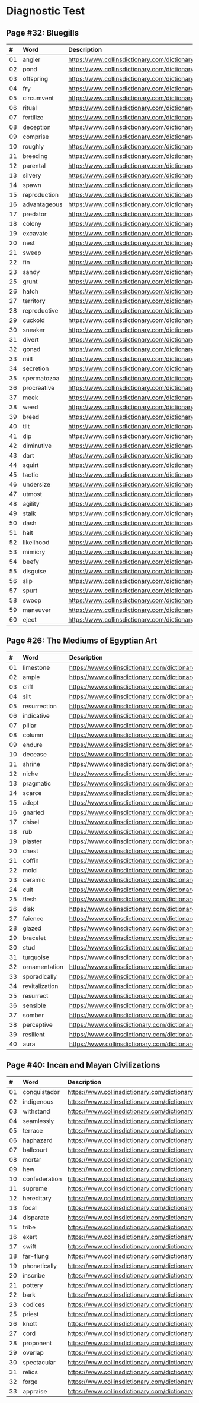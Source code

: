 # Diagnostic Test

## Page #32: Bluegills
|#|Word|Description|
|:---|:---|:---|
|01|angler|https://www.collinsdictionary.com/dictionary/english/angler|
|02|pond|https://www.collinsdictionary.com/dictionary/english/pond|
|03|offspring|https://www.collinsdictionary.com/dictionary/english/offspring|
|04|fry|https://www.collinsdictionary.com/dictionary/english/fry|
|05|circumvent|https://www.collinsdictionary.com/dictionary/english/circumvent|
|06|ritual|https://www.collinsdictionary.com/dictionary/english/ritual|
|07|fertilize|https://www.collinsdictionary.com/dictionary/english/fertilize|
|08|deception|https://www.collinsdictionary.com/dictionary/english/deception|
|09|comprise|https://www.collinsdictionary.com/dictionary/english/comprise|
|10|roughly|https://www.collinsdictionary.com/dictionary/english/roughly|
|11|breeding|https://www.collinsdictionary.com/dictionary/english/breeding|
|12|parental|https://www.collinsdictionary.com/dictionary/english/parental|
|13|silvery|https://www.collinsdictionary.com/dictionary/english/silvery|
|14|spawn|https://www.collinsdictionary.com/dictionary/english/spawn|
|15|reproduction|https://www.collinsdictionary.com/dictionary/english/reproduction|
|16|advantageous|https://www.collinsdictionary.com/dictionary/english/advantageous|
|17|predator|https://www.collinsdictionary.com/dictionary/english/predator|
|18|colony|https://www.collinsdictionary.com/dictionary/english/colony|
|19|excavate|https://www.collinsdictionary.com/dictionary/english/excavate|
|20|nest|https://www.collinsdictionary.com/dictionary/english/nest|
|21|sweep|https://www.collinsdictionary.com/dictionary/english/sweep|
|22|fin|https://www.collinsdictionary.com/dictionary/english/fin|
|23|sandy|https://www.collinsdictionary.com/dictionary/english/sandy|
|25|grunt|https://www.collinsdictionary.com/dictionary/english/grunt|
|26|hatch|https://www.collinsdictionary.com/dictionary/english/hatch|
|27|territory|https://www.collinsdictionary.com/dictionary/english/territory|
|28|reproductive|https://www.collinsdictionary.com/dictionary/english/reproductive|
|29|cuckold|https://www.collinsdictionary.com/dictionary/english/cuckold|
|30|sneaker|https://www.collinsdictionary.com/dictionary/english/sneaker|
|31|divert|https://www.collinsdictionary.com/dictionary/english/divert|
|32|gonad|https://www.collinsdictionary.com/dictionary/english/gonad|
|33|milt|https://www.collinsdictionary.com/dictionary/english/milt|
|34|secretion|https://www.collinsdictionary.com/dictionary/english/secretion|
|35|spermatozoa|https://www.collinsdictionary.com/dictionary/english/spermatozoa|
|36|procreative|https://www.collinsdictionary.com/dictionary/english/procreative|
|37|meek|https://www.collinsdictionary.com/dictionary/english/meek|
|38|weed|https://www.collinsdictionary.com/dictionary/english/weed|
|39|breed|https://www.collinsdictionary.com/dictionary/english/breed|
|40|tilt|https://www.collinsdictionary.com/dictionary/english/tilt|
|41|dip|https://www.collinsdictionary.com/dictionary/english/dip|
|42|diminutive|https://www.collinsdictionary.com/dictionary/english/diminutive|
|43|dart|https://www.collinsdictionary.com/dictionary/english/dart|
|44|squirt|https://www.collinsdictionary.com/dictionary/english/squirt|
|45|tactic|https://www.collinsdictionary.com/dictionary/english/tactic|
|46|undersize|https://www.collinsdictionary.com/dictionary/english/undersize|
|47|utmost|https://www.collinsdictionary.com/dictionary/english/utmost|
|48|agility|https://www.collinsdictionary.com/dictionary/english/agility|
|49|stalk|https://www.collinsdictionary.com/dictionary/english/stalk|
|50|dash|https://www.collinsdictionary.com/dictionary/english/dash|
|51|halt|https://www.collinsdictionary.com/dictionary/english/halt|
|52|likelihood|https://www.collinsdictionary.com/dictionary/english/likelihood|
|53|mimicry|https://www.collinsdictionary.com/dictionary/english/mimicry|
|54|beefy|https://www.collinsdictionary.com/dictionary/english/beefy|
|55|disguise|https://www.collinsdictionary.com/dictionary/english/disguise|
|56|slip|https://www.collinsdictionary.com/dictionary/english/slip|
|57|spurt|https://www.collinsdictionary.com/dictionary/english/spurt|
|58|swoop|https://www.collinsdictionary.com/dictionary/english/swoop|
|59|maneuver|https://www.collinsdictionary.com/dictionary/english/maneuver|
|60|eject|https://www.collinsdictionary.com/dictionary/english/eject|

## Page #26: The Mediums of Egyptian Art
|#|Word|Description|
|:---|:---|:---|
|01|limestone|https://www.collinsdictionary.com/dictionary/english/limestone|
|02|ample|https://www.collinsdictionary.com/dictionary/english/ample|
|03|cliff|https://www.collinsdictionary.com/dictionary/english/cliff|
|04|silt|https://www.collinsdictionary.com/dictionary/english/silt|
|05|resurrection|https://www.collinsdictionary.com/dictionary/english/resurrection|
|06|indicative|https://www.collinsdictionary.com/dictionary/english/indicative|
|07|pillar|https://www.collinsdictionary.com/dictionary/english/pillar|
|08|column|https://www.collinsdictionary.com/dictionary/english/column|
|09|endure|https://www.collinsdictionary.com/dictionary/english/endure|
|10|decease|https://www.collinsdictionary.com/dictionary/english/decease|
|11|shrine|https://www.collinsdictionary.com/dictionary/english/shrine|
|12|niche|https://www.collinsdictionary.com/dictionary/english/niche|
|13|pragmatic|https://www.collinsdictionary.com/dictionary/english/pragmatic|
|14|scarce|https://www.collinsdictionary.com/dictionary/english/scarce|
|15|adept|https://www.collinsdictionary.com/dictionary/english/adept|
|16|gnarled|https://www.collinsdictionary.com/dictionary/english/gnarled|
|17|chisel|https://www.collinsdictionary.com/dictionary/english/chisel|
|18|rub|https://www.collinsdictionary.com/dictionary/english/rub|
|19|plaster|https://www.collinsdictionary.com/dictionary/english/plaster|
|20|chest|https://www.collinsdictionary.com/dictionary/english/chest|
|21|coffin|https://www.collinsdictionary.com/dictionary/english/coffin|
|22|mold|https://www.collinsdictionary.com/dictionary/english/mold|
|23|ceramic|https://www.collinsdictionary.com/dictionary/english/ceramic|
|24|cult|https://www.collinsdictionary.com/dictionary/english/cult|
|25|flesh|https://www.collinsdictionary.com/dictionary/english/flesh|
|26|disk|https://www.collinsdictionary.com/dictionary/english/disk|
|27|faience|https://www.collinsdictionary.com/dictionary/english/faience|
|28|glazed|https://www.collinsdictionary.com/dictionary/english/glazed|
|29|bracelet|https://www.collinsdictionary.com/dictionary/english/bracelet|
|30|stud|https://www.collinsdictionary.com/dictionary/english/stud|
|31|turquoise|https://www.collinsdictionary.com/dictionary/english/turquoise|
|32|ornamentation|https://www.collinsdictionary.com/dictionary/english/ornamentation|
|33|sporadically|https://www.collinsdictionary.com/dictionary/english/sporadically|
|34|revitalization|https://www.collinsdictionary.com/dictionary/english/revitalization|
|35|resurrect|https://www.collinsdictionary.com/dictionary/english/resurrect|
|36|sensible|https://www.collinsdictionary.com/dictionary/english/sensible|
|37|somber|https://www.collinsdictionary.com/dictionary/english/somber|
|38|perceptive|https://www.collinsdictionary.com/dictionary/english/perceptive|
|39|resilient|https://www.collinsdictionary.com/dictionary/english/resilient|
|40|aura|https://www.collinsdictionary.com/dictionary/english/aura|

## Page #40: Incan and Mayan Civilizations
|#|Word|Description|
|:---|:---|:---|
|01|conquistador|https://www.collinsdictionary.com/dictionary/english/conquistador|
|02|indigenous|https://www.collinsdictionary.com/dictionary/english/indigenous|
|03|withstand|https://www.collinsdictionary.com/dictionary/english/withstand|
|04|seamlessly|https://www.collinsdictionary.com/dictionary/english/seamlessly|
|05|terrace|https://www.collinsdictionary.com/dictionary/english/terrace|
|06|haphazard|https://www.collinsdictionary.com/dictionary/english/haphazard|
|07|ballcourt|https://www.collinsdictionary.com/dictionary/english/ballcourt|
|08|mortar|https://www.collinsdictionary.com/dictionary/english/mortar|
|09|hew|https://www.collinsdictionary.com/dictionary/english/hew|
|10|confederation|https://www.collinsdictionary.com/dictionary/english/confederation|
|11|supreme|https://www.collinsdictionary.com/dictionary/english/supreme|
|12|hereditary|https://www.collinsdictionary.com/dictionary/english/hereditary|
|13|focal|https://www.collinsdictionary.com/dictionary/english/focal|
|14|disparate|https://www.collinsdictionary.com/dictionary/english/disparate|
|15|tribe|https://www.collinsdictionary.com/dictionary/english/tribe|
|16|exert|https://www.collinsdictionary.com/dictionary/english/exert|
|17|swift|https://www.collinsdictionary.com/dictionary/english/swift|
|18|far-flung|https://www.collinsdictionary.com/dictionary/english/far-flung|
|19|phonetically|https://www.collinsdictionary.com/dictionary/english/phonetically|
|20|inscribe|https://www.collinsdictionary.com/dictionary/english/inscribe|
|21|pottery|https://www.collinsdictionary.com/dictionary/english/pottery|
|22|bark|https://www.collinsdictionary.com/dictionary/english/bark|
|23|codices|https://www.collinsdictionary.com/dictionary/english/codices|
|25|priest|https://www.collinsdictionary.com/dictionary/english/priest|
|26|knott|https://www.collinsdictionary.com/dictionary/english/knott|
|27|cord|https://www.collinsdictionary.com/dictionary/english/cord|
|28|proponent|https://www.collinsdictionary.com/dictionary/english/proponent|
|29|overlap|https://www.collinsdictionary.com/dictionary/english/overlap|
|30|spectacular|https://www.collinsdictionary.com/dictionary/english/spectacular|
|31|relics|https://www.collinsdictionary.com/dictionary/english/relics|
|32|forge|https://www.collinsdictionary.com/dictionary/english/forge|
|33|appraise|https://www.collinsdictionary.com/dictionary/english/appraise|
